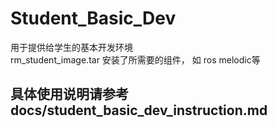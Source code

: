 # Student_Basic_Dev

用于提供给学生的基本开发环境  
rm_student_image.tar 安装了所需要的组件， 如 ros melodic等  

## 具体使用说明请参考 docs/student_basic_dev_instruction.md
